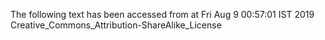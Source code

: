 The following text has been accessed from at Fri Aug 9 00:57:01 IST 2019
Creative_Commons_Attribution-ShareAlike_License
